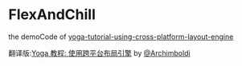 # FlexAndChill
the demoCode of [yoga-tutorial-using-cross-platform-layout-engine](https://www.raywenderlich.com/161413/yoga-tutorial-using-cross-platform-layout-engine) 

翻译版:[Yoga 教程: 使用跨平台布局引擎](https://archimboldi.me/posts/%E7%BF%BB%E8%AF%91-yoga-%E6%95%99%E7%A8%8B-%E4%BD%BF%E7%94%A8%E8%B7%A8%E5%B9%B3%E5%8F%B0%E5%B8%83%E5%B1%80%E5%BC%95%E6%93%8E.html) by [@Archimboldi](https://github.com/ArchimboldiMao)
